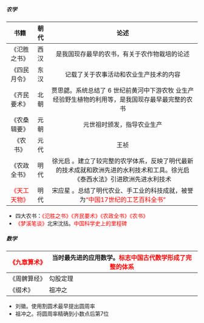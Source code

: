 ##### 农学

|                书籍                 | 朝代 |                             论述                             |
| :---------------------------------: | :--: | :----------------------------------------------------------: |
|            《氾胜之书》             | 西汉 |         是我国现存最早的农书，有关于农作物栽培的论述         |
|            《四民月令》             | 东汉 |            记载了关于农事活动和农业生产技术的内容            |
|            《齐民要术》             | 北朝 | 贾思勰。系统总结了 6 世纪前黄河中下游农牧 业生产经验野生植物的利用等，是我国现存最早最完整的农书 |
|            《农桑辑要》             | 元朝 |                  元世祖时颁发，指导农业生产                  |
|              《农书》               | 元代 |                             王祯                             |
|            《农政全书》             | 明代 | 徐光启 。建立了较完整的农学体系，反映了明代最新的技术成就和欧洲先进的水利技术和工具。徐光启《泰西水法》引进欧洲先进水利技术 |
| <font color=red>《天工天物》</font> | 明代 | 宋应星 。总结了明代农业、手工业的科技成就，被誉为<font color=red>“中国17世纪的工艺百科全书”</font> |

- 四大农书：<font color=red>《氾胜之书》《齐民要术》《农政全书》《农书》</font>
- <font color=red>《梦溪笔谈》</font>北宋沈括。<font color=red>中国科学史上的里程碑</font>

##### 数学

| <font color=red>《九章算术》</font> | 当时最先进的应用数学。<font color=red>标志中国古代数学形成了完整的体系</font> |
| ----------------------------------- | ------------------------------------------------------------ |
| 《周髀算经》                        | 勾股定理                                                     |
| 《缀术》                            | 祖冲之                                                       |

- 刘徽。使用割圆术最早提出圆周率
- 祖冲之。将圆周率精确到小数点后第7位